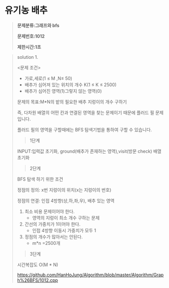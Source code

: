 # 유기농 배추

> **문제분류:그래프와 bfs**
>
> **문제번호:1012**
>
> **제한시간:1초**

> solution 1.
>
> <문제 조건>
>
> - 가로,세로(1 ≤ M ,N≤ 50) 
> - 배추가 심어져 있는 위치의 개수 K(1 ≤ K ≤ 2500)
> - 배추가 심어진 영역(1)그렇지 않는 영역(0)
>
> 
>
> 문제의 목표:M*N의 밭의 필요한 배추 지렁이의 개수 구하기
>
> 즉, 다차원 배열의 어떤 칸과 연결된 영역을 찾는 문제이기 때문에 플러드 필 문제 입니다.
>
> 플러드 필의 영역을 구할때에는 BFS 탐색기법을 통하여 구할 수 있습니다.
>
> > 1단계
>
> INPUT:입력값 초기화, ground(배추가 존재하는 영역),visit(방문 check) 배열 초기화
>
> > 2단계
>
> BFS 탐색 하기 위한 조건
>
> 정점의 정의:  x번 지렁이의 위치(x는 지렁이의 번호)
>
> 정점의 연결: 인접 4방향(상,하,좌,우), 배추 있는 영역
>
> 1. 최소 비용 문제이어야 한다.
>    - 영역의 지렁이 최소 개수 구하는 문제
> 2. 간선의 가중치가 1이어야 한다.
>    - 인접 4방향 이동시 가중치가 모두 1
> 3. 정점의 개수가 많아서는 안된다.
>    - m*n =2500개 
>
> >  3단계
>
> 시간복잡도 O(M * N)
>
> https://github.com/HanHoJung/Algorithm/blob/master/Algorithm/Graph%26BFS/1012.cpp












